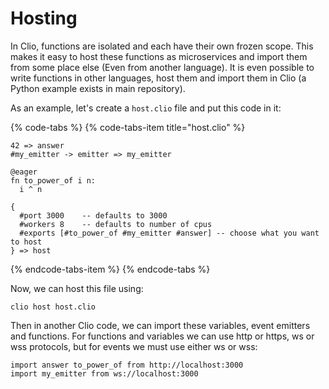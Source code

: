 # Hosting

In Clio, functions are isolated and each have their own frozen scope. This makes it easy to host these functions as microservices and import them from some place else \(Even from another language\). It is even possible to write functions in other languages, host them and import them in Clio \(a Python example exists in main repository\).

As an example, let's create a `host.clio` file and put this code in it:

{% code-tabs %}
{% code-tabs-item title="host.clio" %}
```text
42 => answer
#my_emitter -> emitter => my_emitter

@eager
fn to_power_of i n:
  i ^ n

{
  #port 3000    -- defaults to 3000
  #workers 8    -- defaults to number of cpus
  #exports [#to_power_of #my_emitter #answer] -- choose what you want to host
} => host
```
{% endcode-tabs-item %}
{% endcode-tabs %}

Now, we can host this file using:

`clio host host.clio`

 Then in another Clio code, we can import these variables, event emitters and functions. For functions and variables we can use http or https, ws or wss protocols, but for events we must use either ws or wss:

```text
import answer to_power_of from http://localhost:3000
import my_emitter from ws://localhost:3000
```

